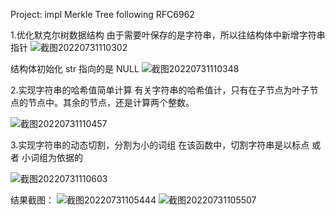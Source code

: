 Project: impl Merkle Tree following RFC6962

1.优化默克尔树数据结构
由于需要叶保存的是字符串，所以往结构体中新增字符串指针
![截图20220731110302](https://user-images.githubusercontent.com/110313650/182008018-542e589c-bca9-4799-8472-50902bd6a801.png)

结构体初始化 str 指向的是 NULL
![截图20220731110348](https://user-images.githubusercontent.com/110313650/182008013-ec04d5df-b7ca-48fc-b7e2-024b1c87ccc4.png)

2.实现字符串的哈希值简单计算
有关字符串的哈希值计，只有在子节点为叶子节点的节点中。其余的节点，还是计算两个整数。

![截图20220731110457](https://user-images.githubusercontent.com/110313650/182008049-2e5b10cb-66d2-4938-8fa4-d58cdf3e7949.png)

3.实现字符串的动态切割，分割为小的词组
在该函数中，切割字符串是以标点 或者 小词组为依据的

![截图20220731110603](https://user-images.githubusercontent.com/110313650/182008077-babf1a2d-330a-4c20-954e-43849012f167.png)

结果截图：
![截图20220731105444](https://user-images.githubusercontent.com/110313650/182008083-6652fc6b-97b0-4d7c-8a5f-e2e53492a0b4.png)
![截图20220731105507](https://user-images.githubusercontent.com/110313650/182008087-72c8073a-7ad4-41d1-86fd-69d886690a91.png)



